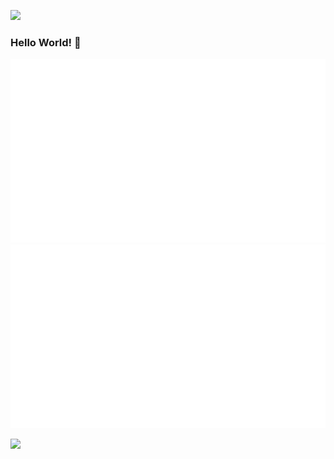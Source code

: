 ![](https://komarev.com/ghpvc/?username=majidhameed&style=plastic&label=Views)

### Hello World! 👋

<!--
![Majid Hameed's GitHub Stats](https://github-readme-stats.vercel.app/api?username=majidhameed&count_private=true&show_icons=true&hide=issues,contribs)
![Top Langs](https://github-readme-stats.vercel.app/api/top-langs/?username=majidhameed&langs_count=99&layout=compact)
![trophy](https://github-profile-trophy.vercel.app/?username=majidhameed)
-->

![](https://github.com/majidhameed/github-stats/blob/master/generated/overview.svg)
![](https://github.com/majidhameed/github-stats/blob/master/generated/languages.svg)

![](https://hit.yhype.me/github/profile?user_id=2404686)

<!--
**majidhameed/majidhameed** is a ✨ _special_ ✨ repository because its `README.md` (this file) appears on your GitHub profile.

Here are some ideas to get you started:

- 🔭 I’m currently working on ...
- 🌱 I’m currently learning ...
- 👯 I’m looking to collaborate on ...
- 🤔 I’m looking for help with ...
- 💬 Ask me about ...
- 📫 How to reach me: ...
- 😄 Pronouns: ...
- ⚡ Fun fact: ...
-->
